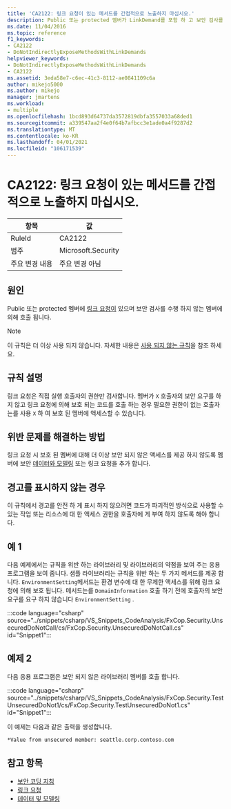 ```yaml
---
title: 'CA2122: 링크 요청이 있는 메서드를 간접적으로 노출하지 마십시오.'
description: Public 또는 protected 멤버가 LinkDemand를 포함 하 고 보안 검사를 수행 하지 않는 멤버에 의해 호출 됩니다.
ms.date: 11/04/2016
ms.topic: reference
f1_keywords:
- CA2122
- DoNotIndirectlyExposeMethodsWithLinkDemands
helpviewer_keywords:
- DoNotIndirectlyExposeMethodsWithLinkDemands
- CA2122
ms.assetid: 3eda58e7-c6ec-41c3-8112-ae0841109c6a
author: mikejo5000
ms.author: mikejo
manager: jmartens
ms.workload:
- multiple
ms.openlocfilehash: 1bcd893d64737da3572819dbfa3557033a68ded1
ms.sourcegitcommit: a339547aa2f4e0f64b7afbcc3e1ade0a4f9287d2
ms.translationtype: MT
ms.contentlocale: ko-KR
ms.lasthandoff: 04/01/2021
ms.locfileid: "106171539"
---
```

# <a name="ca2122-do-not-indirectly-expose-methods-with-link-demands"></a>CA2122: 링크 요청이 있는 메서드를 간접적으로 노출하지 마십시오.

|항목|값|
|-|-|
|RuleId|CA2122|
|범주|Microsoft.Security|
|주요 변경 내용|주요 변경 아님|

## <a name="cause"></a>원인
Public 또는 protected 멤버에 [링크 요청이](/dotnet/framework/misc/link-demands) 있으며 보안 검사를 수행 하지 않는 멤버에 의해 호출 됩니다.

> [!NOTE]
> 이 규칙은 더 이상 사용 되지 않습니다. 자세한 내용은 [사용 되지 않는 규칙](fxcop-unported-deprecated-rules.md)을 참조 하세요.

## <a name="rule-description"></a>규칙 설명
링크 요청은 직접 실행 호출자의 권한만 검사합니다. 멤버가 `X` 호출자의 보안 요구를 하지 않고 링크 요청에 의해 보호 되는 코드를 호출 하는 경우 필요한 권한이 없는 호출자는를 사용 `X` 하 여 보호 된 멤버에 액세스할 수 있습니다.

## <a name="how-to-fix-violations"></a>위반 문제를 해결하는 방법
링크 요청 시 보호 된 멤버에 대해 더 이상 보안 되지 않은 액세스를 제공 하지 않도록 멤버에 보안 [데이터와 모델링](/dotnet/framework/data/index) 또는 링크 요청을 추가 합니다.

## <a name="when-to-suppress-warnings"></a>경고를 표시하지 않는 경우
이 규칙에서 경고를 안전 하 게 표시 하지 않으려면 코드가 파괴적인 방식으로 사용할 수 있는 작업 또는 리소스에 대 한 액세스 권한을 호출자에 게 부여 하지 않도록 해야 합니다.

## <a name="example-1"></a>예 1
다음 예제에서는 규칙을 위반 하는 라이브러리 및 라이브러리의 약점을 보여 주는 응용 프로그램을 보여 줍니다. 샘플 라이브러리는 규칙을 위반 하는 두 가지 메서드를 제공 합니다. `EnvironmentSetting`메서드는 환경 변수에 대 한 무제한 액세스를 위해 링크 요청에 의해 보호 됩니다. 메서드는를 `DomainInformation` 호출 하기 전에 호출자의 보안 요구를 요구 하지 않습니다 `EnvironmentSetting` .

:::code language="csharp" source="../snippets/csharp/VS_Snippets_CodeAnalysis/FxCop.Security.UnsecuredDoNotCall/cs/FxCop.Security.UnsecuredDoNotCall.cs" id="Snippet1":::

## <a name="example-2"></a>예제 2
다음 응용 프로그램은 보안 되지 않은 라이브러리 멤버를 호출 합니다.

:::code language="csharp" source="../snippets/csharp/VS_Snippets_CodeAnalysis/FxCop.Security.TestUnsecuredDoNot1/cs/FxCop.Security.TestUnsecuredDoNot1.cs" id="Snippet1":::

이 예제는 다음과 같은 출력을 생성합니다.

```txt
*Value from unsecured member: seattle.corp.contoso.com
```

## <a name="see-also"></a>참고 항목

- [보안 코딩 지침](/dotnet/standard/security/secure-coding-guidelines)
- [링크 요청](/dotnet/framework/misc/link-demands)
- [데이터 및 모델링](/dotnet/framework/data/index)
